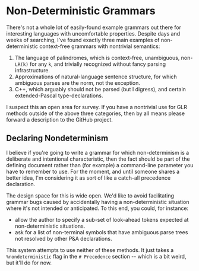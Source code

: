 # Non-Deterministic Grammars

There's not a whole lot of easily-found example grammars out there for interesting languages
with uncomfortable properties. Despite days and weeks of searching, I've found exactly three
main examples of non-deterministic context-free grammars with nontrivial semantics:

1. The language of palindromes, which is context-free, unambiguous, non-`LR(k)` for any `k`, and
trivially recognized without fancy parsing infrastructure.
2. Approximations of natural-language sentence structure, for which ambiguous parses are the
norm, not the exception. 
3. C++, which arguably should not be parsed (but I digress), and certain extended-Pascal
type-declarations.

I suspect this an open area for survey. If you have a nontrivial use for GLR methods
outside of the above three categories, then by all means please forward a description to the
GitHub project. 

## Declaring Nondeterminism

I believe if you're going to write a grammar for which non-determinism is a deliberate
and intentional characteristic, then the fact should be part of the defining document rather
than (for example) a command-line parameter you have to remember to use. For the moment,
and until someone shares a better idea, I'm considering it as sort of like a catch-all
precedence declaration.


The design space for this is wide open. We'd like to avoid facilitating grammar bugs
caused by accidentally having a non-deterministic situation where it's not intended or
anticipated. To this end, you could, for instance:
* allow the author to specify a sub-set of look-ahead tokens expected at non-deterministic
situations.
* ask for a list of non-terminal symbols that have ambiguous parse trees not resolved by
other P&A declarations.

This system attempts to use neither of these methods. It just takes a `%nondeterministic`
flag in the `# Precedence` section -- which is a bit weird, but it'll do for now.
